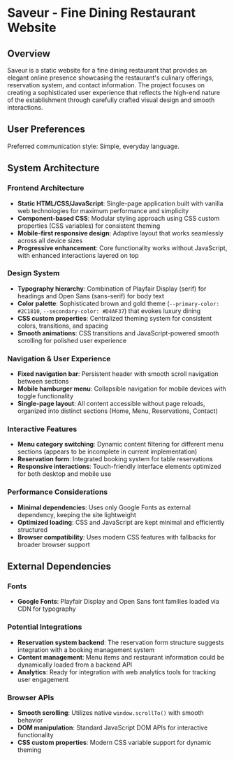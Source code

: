 # Saveur - Fine Dining Restaurant Website

## Overview

Saveur is a static website for a fine dining restaurant that provides an elegant online presence showcasing the restaurant's culinary offerings, reservation system, and contact information. The project focuses on creating a sophisticated user experience that reflects the high-end nature of the establishment through carefully crafted visual design and smooth interactions.

## User Preferences

Preferred communication style: Simple, everyday language.

## System Architecture

### Frontend Architecture
- **Static HTML/CSS/JavaScript**: Single-page application built with vanilla web technologies for maximum performance and simplicity
- **Component-based CSS**: Modular styling approach using CSS custom properties (CSS variables) for consistent theming
- **Mobile-first responsive design**: Adaptive layout that works seamlessly across all device sizes
- **Progressive enhancement**: Core functionality works without JavaScript, with enhanced interactions layered on top

### Design System
- **Typography hierarchy**: Combination of Playfair Display (serif) for headings and Open Sans (sans-serif) for body text
- **Color palette**: Sophisticated brown and gold theme (`--primary-color: #2C1810`, `--secondary-color: #D4AF37`) that evokes luxury dining
- **CSS custom properties**: Centralized theming system for consistent colors, transitions, and spacing
- **Smooth animations**: CSS transitions and JavaScript-powered smooth scrolling for polished user experience

### Navigation & User Experience
- **Fixed navigation bar**: Persistent header with smooth scroll navigation between sections
- **Mobile hamburger menu**: Collapsible navigation for mobile devices with toggle functionality
- **Single-page layout**: All content accessible without page reloads, organized into distinct sections (Home, Menu, Reservations, Contact)

### Interactive Features
- **Menu category switching**: Dynamic content filtering for different menu sections (appears to be incomplete in current implementation)
- **Reservation form**: Integrated booking system for table reservations
- **Responsive interactions**: Touch-friendly interface elements optimized for both desktop and mobile use

### Performance Considerations
- **Minimal dependencies**: Uses only Google Fonts as external dependency, keeping the site lightweight
- **Optimized loading**: CSS and JavaScript are kept minimal and efficiently structured
- **Browser compatibility**: Uses modern CSS features with fallbacks for broader browser support

## External Dependencies

### Fonts
- **Google Fonts**: Playfair Display and Open Sans font families loaded via CDN for typography

### Potential Integrations
- **Reservation system backend**: The reservation form structure suggests integration with a booking management system
- **Content management**: Menu items and restaurant information could be dynamically loaded from a backend API
- **Analytics**: Ready for integration with web analytics tools for tracking user engagement

### Browser APIs
- **Smooth scrolling**: Utilizes native `window.scrollTo()` with smooth behavior
- **DOM manipulation**: Standard JavaScript DOM APIs for interactive functionality
- **CSS custom properties**: Modern CSS variable support for dynamic theming
